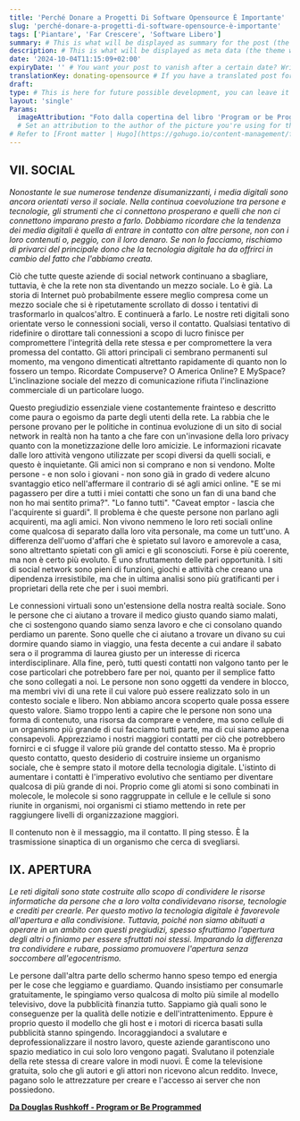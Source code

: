 ```yaml
---
title: 'Perché Donare a Progetti Di Software Opensource È Importante'
slug: 'perché-donare-a-progetti-di-software-opensource-è-importante'
tags: ['Piantare', 'Far Crescere', 'Software Libero']
summary: # This is what will be displayed as summary for the post (the theme will automatically generate one from the content you write in the post if left empty)
description: # This is what will be displayed as meta data (the theme will automatically grab it from summary if left empty)
date: '2024-10-04T11:15:09+02:00'
expiryDate: '' # You want your post to vanish after a certain date? Write it down here! Must be in the same format of `date`
translationKey: donating-opensource # If you have a translated post for this one, set the same translationKey to have the translation displayed
draft:
type: # This is here for future possible development, you can leave it blank
layout: 'single'
Params:
  imageAttribution: "Foto dalla copertina del libro 'Program or be Programmed' di Douglas Rushkoff"
  # Set an attribution to the author of the picture you're using for the post
# Refer to [Front matter | Hugo](https://gohugo.io/content-management/front-matter/)
---
```


## VII. SOCIAL

_Nonostante le sue numerose tendenze disumanizzanti, i media digitali sono ancora orientati verso il sociale. Nella continua coevoluzione tra persone e tecnologie, gli strumenti che ci connettono prosperano e quelli che non ci connettono imparano presto a farlo. Dobbiamo ricordare che la tendenza dei media digitali è quella di entrare in contatto con altre persone, non con i loro contenuti o, peggio, con il loro denaro. Se non lo facciamo, rischiamo di privarci del principale dono che la tecnologia digitale ha da offrirci in cambio del fatto che l'abbiamo creata._

Ciò che tutte queste aziende di social network continuano a sbagliare, tuttavia, è che la rete non sta diventando un mezzo sociale. Lo è già. La storia di Internet può probabilmente essere meglio compresa come un mezzo sociale che si è ripetutamente scrollato di dosso i tentativi di trasformarlo in qualcos'altro. E continuerà a farlo. Le nostre reti digitali sono orientate verso le connessioni sociali, verso il contatto. Qualsiasi tentativo di ridefinire o dirottare tali connessioni a scopo di lucro finisce per compromettere l'integrità della rete stessa e per compromettere la vera promessa del contatto.
Gli attori principali ci sembrano permanenti sul momento, ma vengono dimenticati altrettanto rapidamente di quanto non lo fossero un tempo. Ricordate Compuserve? O America Online? E MySpace? L'inclinazione sociale del mezzo di comunicazione rifiuta l'inclinazione commerciale di un particolare luogo.

Questo pregiudizio essenziale viene costantemente frainteso e descritto come paura o egoismo da parte degli utenti della rete. La rabbia che le persone provano per le politiche in continua evoluzione di un sito di social network in realtà non ha tanto a che fare con un'invasione della loro privacy quanto con la monetizzazione delle loro amicizie. Le informazioni ricavate dalle loro attività vengono utilizzate per scopi diversi da quelli sociali, e questo è inquietante. Gli amici non si comprano e non si vendono.
Molte persone - e non solo i giovani - non sono già in grado di vedere alcuno svantaggio etico nell'affermare il contrario di sé agli amici online. "E se mi pagassero per dire a tutti i miei contatti che sono un fan di una band che non ho mai sentito prima?". "Lo fanno tutti". "Caveat emptor - lascia che l'acquirente si guardi". Il problema è che queste persone non parlano agli acquirenti, ma agli amici. Non vivono nemmeno le loro reti sociali online come qualcosa di separato dalla loro vita personale, ma come un tutt'uno. A differenza dell'uomo d'affari che è spietato sul lavoro e amorevole a casa, sono altrettanto spietati con gli amici e gli sconosciuti. Forse è più coerente, ma non è certo più evoluto. È uno sfruttamento delle pari opportunità.
I siti di social network sono pieni di funzioni, giochi e attività che creano una dipendenza irresistibile, ma che in ultima analisi sono più gratificanti per i proprietari della rete che per i suoi membri.

Le connessioni virtuali sono un'estensione della nostra realtà sociale. Sono le persone che ci aiutano a trovare il medico giusto quando siamo malati, che ci sostengono quando siamo senza lavoro e che ci consolano quando perdiamo un parente. Sono quelle che ci aiutano a trovare un divano su cui dormire quando siamo in viaggio, una festa decente a cui andare il sabato sera o il programma di laurea giusto per un interesse di ricerca interdisciplinare. Alla fine, però, tutti questi contatti non valgono tanto per le cose particolari che potrebbero fare per noi, quanto per il semplice fatto che sono collegati a noi.
Le persone non sono oggetti da vendere in blocco, ma membri vivi di una rete il cui valore può essere realizzato solo in un contesto sociale e libero. Non abbiamo ancora scoperto quale possa essere questo valore.
Siamo troppo lenti a capire che le persone non sono una forma di contenuto, una risorsa da comprare e vendere, ma sono cellule di un organismo più grande di cui facciamo tutti parte, ma di cui siamo appena consapevoli. Apprezziamo i nostri maggiori contatti per ciò che potrebbero fornirci e ci sfugge il valore più grande del contatto stesso.
Ma è proprio questo contatto, questo desiderio di costruire insieme un organismo sociale, che è sempre stato il motore della tecnologia digitale. L'istinto di aumentare i contatti è l'imperativo evolutivo che sentiamo per diventare qualcosa di più grande di noi. Proprio come gli atomi si sono combinati in molecole, le molecole si sono raggruppate in cellule e le cellule si sono riunite in organismi, noi organismi ci stiamo mettendo in rete per raggiungere livelli di organizzazione maggiori.

Il contenuto non è il messaggio, ma il contatto. Il ping stesso. È la trasmissione sinaptica di un organismo che cerca di svegliarsi.

## IX. APERTURA

_Le reti digitali sono state costruite allo scopo di condividere le risorse informatiche da persone che a loro volta condividevano risorse, tecnologie e crediti per crearle. Per questo motivo la tecnologia digitale è favorevole all'apertura e alla condivisione. Tuttavia, poiché non siamo abituati a operare in un ambito con questi pregiudizi, spesso sfruttiamo l'apertura degli altri o finiamo per essere sfruttati noi stessi. Imparando la differenza tra condividere e rubare, possiamo promuovere l'apertura senza soccombere all'egocentrismo._

Le persone dall'altra parte dello schermo hanno speso tempo ed energia per le cose che leggiamo e guardiamo. Quando insistiamo per consumarle gratuitamente, le spingiamo verso qualcosa di molto più simile al modello televisivo, dove la pubblicità finanzia tutto. Sappiamo già quali sono le conseguenze per la qualità delle notizie e dell'intrattenimento. Eppure è proprio questo il modello che gli host e i motori di ricerca basati sulla pubblicità stanno spingendo. Incoraggiandoci a svalutare e deprofessionalizzare il nostro lavoro, queste aziende garantiscono uno spazio mediatico in cui solo loro vengono pagati. Svalutano il potenziale della rete stessa di creare valore in modi nuovi. È come la televisione gratuita, solo che gli autori e gli attori non ricevono alcun reddito. Invece, pagano solo le attrezzature per creare e l'accesso ai server che non possiedono.

**[Da Douglas Rushkoff - Program or Be Programmed](https://rushkoff.com/)**
